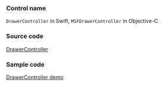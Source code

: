 ### Control name

`DrawerController` in Swift, `MSFDrawerController` in Objective-C

### Source code

[DrawerController](https://github.com/microsoft/fluentui-apple/blob/main/ios/FluentUI/Drawer/DrawerController.swift)

### Sample code

[DrawerController demo](https://github.com/microsoft/fluentui-apple/blob/main/ios/FluentUI.Demo/FluentUI.Demo/Demos/DrawerDemoController.swift)
